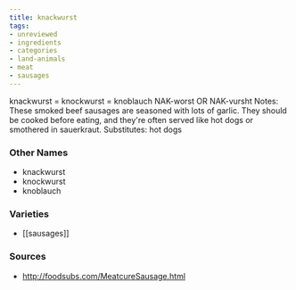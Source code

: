 ```yaml
---
title: knackwurst
tags:
- unreviewed
- ingredients
- categories
- land-animals
- meat
- sausages
---
```

knackwurst = knockwurst = knoblauch NAK-worst OR NAK-vursht Notes: These smoked beef sausages are seasoned with lots of garlic. They should be cooked before eating, and they're often served like hot dogs or smothered in sauerkraut. Substitutes: hot dogs

### Other Names

* knackwurst
* knockwurst
* knoblauch

### Varieties

* [[sausages]]

### Sources
* http://foodsubs.com/MeatcureSausage.html
